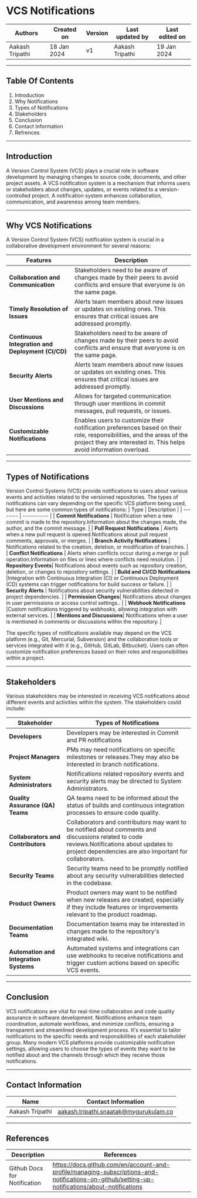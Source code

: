 
# VCS Notifications

|   Authors        |  Created on   |  Version   | Last updated by | Last edited on |
| -----------------| --------------| -----------|---------------- | -------------- |
| Aakash Tripathi | 18 Jan 2024   |     v1     | Aakash Tripathi | 19 Jan 2024    |
***
## Table Of Contents 
1. Introduction
2. Why Notifications
3. Types of Notifications
4. Stakeholders
5. Conclusion
6. Contact Information
7. Refrences
***
## Introduction
A Version Control System (VCS) plays a crucial role in software development by managing changes to source code, documents, and other project assets. A VCS notification system is a mechanism that informs users or stakeholders about changes, updates, or events related to a version-controlled project. A notification system enhances collaboration, communication, and awareness among team members. 
***
## Why VCS Notifications
A Version Control System (VCS) notification system is crucial in a collaborative development environment for several reasons:

| Features | Description |
| -------- | ----------- |
| **Collaboration and Communication** | Stakeholders need to be aware of changes made by their peers to avoid conflicts and ensure that everyone is on the same page. |
| **Timely Resolution of Issues** |  Alerts team members about new issues or updates on existing ones. This ensures that critical issues are addressed promptly. |
| **Continuous Integration and Deployment (CI/CD)** | Stakeholders need to be aware of changes made by their peers to avoid conflicts and ensure that everyone is on the same page. |
| **Security Alerts** |  Alerts team members about new issues or updates on existing ones. This ensures that critical issues are addressed promptly. |
| **User Mentions and Discussions**| Allows for targeted communication through user mentions in commit messages, pull requests, or issues. 
| **Customizable Notifications** |Enables users to customize their notification preferences based on their role, responsibilities, and the areas of the project they are interested in. This helps avoid information overload. |
***
## Types of Notifications 
Version Control Systems (VCS) provide notifications to users about various events and activities related to the versioned repositories. The types of notifications can vary depending on the specific VCS platform being used, but here are some common types of notifications:
| Type | Description |
| -------- | ----------- |
| **Commit Notifications** | Notification when a new commit is made to the repository.Information about the changes made, the author, and the commit message. |
| **Pull Request Notifications** |  Alerts when a new pull request is opened.Notifications about pull request comments, approvals, or merges. |
| **Branch Activity Notifications** | Notifications related to the creation, deletion, or modification of branches. |
| **Conflict Notifications** |  Alerts when conflicts occur during a merge or pull operation.Information on files or lines where conflicts need resolution. |
| **Repository Events**| Notifications about events such as repository creation, deletion, or changes to repository settings. |
| **Build and CI/CD Notifications** |Integration with Continuous Integration (CI) or Continuous Deployment (CD) systems can trigger notifications for build success or failure. |
| **Security Alerts** |  Notifications about security vulnerabilities detected in project dependencies. |
| **Permission Changes**| Notifications about changes in user permissions or access control settings.. |
| **Webhook Notifications** |Custom notifications triggered by webhooks, allowing integration with external services. |
| **Mentions and Discussions**| Notifications when a user is mentioned in comments or discussions within the repository. |

The specific types of notifications available may depend on the VCS platform (e.g., Git, Mercurial, Subversion) and the collaboration tools or services integrated with it (e.g., GitHub, GitLab, Bitbucket). Users can often customize notification preferences based on their roles and responsibilities within a project.

***

## Stakeholders
Various stakeholders may be interested in receiving VCS notifications about different events and activities within the system. The stakeholders could include:

| Stakeholder | Types of Notifications |
| -------- | ----------- |
| **Developers** | Developers may be interested in Commit and PR notifications |
| **Project Managers** |  PMs may need notifications on specific milestones or releases.They may also be interested in branch notifications. |
| **System Administrators** | Notifications related repository events and security alerts may be directed to System Administrators. |
| **Quality Assurance (QA) Teams** |  QA teams need to be informed about the status of builds and continuous integration processes to ensure code quality. |
| **Collaborators and Contributors**| Collaborators and contributors may want to be notified about comments and discussions related to code reviews.Notifications about updates to project dependencies are also important for collaborators. |
| **Security Teams** | Security teams need to be promptly notified about any security vulnerabilities detected in the codebase. |
| **Product Owners** |  Product owners may want to be notified when new releases are created, especially if they include features or improvements relevant to the product roadmap. |
| **Documentation Teams**| Documentation teams may be interested in changes made to the repository's integrated wiki. |
| **Automation and Integration Systems** | Automated systems and integrations can use webhooks to receive notifications and trigger custom actions based on specific VCS events. |
***
## Conclusion
VCS notifications are vital for real-time collaboration and code quality assurance in software development. Notifications enhance team coordination, automate workflows, and minimize conflicts, ensuring a transparent and streamlined development process. 
It's essential to tailor notifications to the specific needs and responsibilities of each stakeholder group. Many modern VCS platforms provide customizable notification settings, allowing users to choose the types of events they want to be notified about and the channels through which they receive those notifications.

***
## Contact Information

| Name                 | Contact Information                                                                                     
|---------------------------------|------------------------------------------------------------|
| Aakash Tripathi                 |  aakash.tripathi.snaatak@mygurukulam.co
***
## References

|     Description                  | References  
| ---------------------------------| ------------------------------------------------------------------- |
| Github Docs for Notification | https://docs.github.com/en/account-and-profile/managing-subscriptions-and-notifications-on-github/setting-up-notifications/about-notifications |
